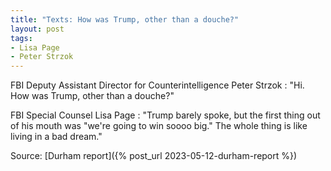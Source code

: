```yaml
---
title: "Texts: How was Trump, other than a douche?"
layout: post
tags:
- Lisa Page
- Peter Strzok
---
```


FBI Deputy Assistant Director for Counterintelligence Peter Strzok
: "Hi. How was Trump, other than a douche?"

FBI Special Counsel Lisa Page
: "Trump barely spoke, but the first thing out of his mouth was "we're going to win soooo big." The whole thing is like living in a bad dream."

Source: [Durham report]({% post_url 2023-05-12-durham-report %})
